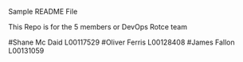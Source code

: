 Sample README File

This Repo is for the 5 members or DevOps Rotce team

#Shane Mc Daid L00117529
#Oliver Ferris L00128408
#James Fallon L00131059
